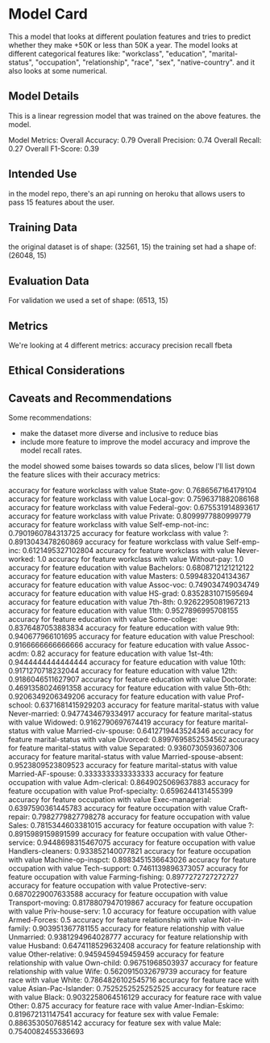 # Model Card

This a model that looks at different poulation features and tries to predict whether they make +50K or less than 50K a year.
The model looks at different categorical features like: "workclass", "education", "marital-status", "occupation", "relationship", "race", "sex", "native-country". and it also looks at some numerical.

## Model Details

This is a linear regression model that was trained on the above features.
the model.

Model Metrics:
Overall Accuracy: 0.79
Overall Precision: 0.74
Overall Recall: 0.27
Overall F1-Score: 0.39

## Intended Use

in the model repo, there's an api running on heroku that allows users to pass 15 features about the user.

## Training Data

the original dataset is of shape: (32561, 15)
the training set had a shape of: (26048, 15)

## Evaluation Data

For validation we used a set of shape: (6513, 15)

## Metrics

We're looking at 4 different metrics:
accuracy
precision
recall
fbeta

## Ethical Considerations

## Caveats and Recommendations

Some recommendations:

- make the dataset more diverse and inclusive to reduce bias
- include more feature to improve the model accuracy and improve the model recall rates.

the model showed some baises towards so data slices, below I'll list down the feature slices with their accuracy metrics:

accuracy for feature workclass with value State-gov: 0.7686567164179104
accuracy for feature workclass with value Local-gov: 0.7596371882086168
accuracy for feature workclass with value Federal-gov: 0.675531914893617
accuracy for feature workclass with value Private: 0.8099977880999779
accuracy for feature workclass with value Self-emp-not-inc: 0.7901960784313725
accuracy for feature workclass with value ?: 0.8913043478260869
accuracy for feature workclass with value Self-emp-inc: 0.6121495327102804
accuracy for feature workclass with value Never-worked: 1.0
accuracy for feature workclass with value Without-pay: 1.0
accuracy for feature education with value Bachelors: 0.6808712121212122
accuracy for feature education with value Masters: 0.599483204134367
accuracy for feature education with value Assoc-voc: 0.749034749034749
accuracy for feature education with value HS-grad: 0.8352831071595694
accuracy for feature education with value 7th-8th: 0.9262295081967213
accuracy for feature education with value 11th: 0.9527896995708155
accuracy for feature education with value Some-college: 0.8376487053883834
accuracy for feature education with value 9th: 0.940677966101695
accuracy for feature education with value Preschool: 0.9166666666666666
accuracy for feature education with value Assoc-acdm: 0.82
accuracy for feature education with value 1st-4th: 0.9444444444444444
accuracy for feature education with value 10th: 0.9171270718232044
accuracy for feature education with value 12th: 0.9186046511627907
accuracy for feature education with value Doctorate: 0.4691358024691358
accuracy for feature education with value 5th-6th: 0.9206349206349206
accuracy for feature education with value Prof-school: 0.6371681415929203
accuracy for feature marital-status with value Never-married: 0.9477434679334917
accuracy for feature marital-status with value Widowed: 0.9162790697674419
accuracy for feature marital-status with value Married-civ-spouse: 0.6412719443524346
accuracy for feature marital-status with value Divorced: 0.8997695852534562
accuracy for feature marital-status with value Separated: 0.9360730593607306
accuracy for feature marital-status with value Married-spouse-absent: 0.9523809523809523
accuracy for feature marital-status with value Married-AF-spouse: 0.3333333333333333
accuracy for feature occupation with value Adm-clerical: 0.8649025069637883
accuracy for feature occupation with value Prof-specialty: 0.6596244131455399
accuracy for feature occupation with value Exec-managerial: 0.6397590361445783
accuracy for feature occupation with value Craft-repair: 0.7982779827798278
accuracy for feature occupation with value Sales: 0.7815344603381015
accuracy for feature occupation with value ?: 0.8915989159891599
accuracy for feature occupation with value Other-service: 0.9448698315467075
accuracy for feature occupation with value Handlers-cleaners: 0.933852140077821
accuracy for feature occupation with value Machine-op-inspct: 0.8983451536643026
accuracy for feature occupation with value Tech-support: 0.7461139896373057
accuracy for feature occupation with value Farming-fishing: 0.8977272727272727
accuracy for feature occupation with value Protective-serv: 0.6870229007633588
accuracy for feature occupation with value Transport-moving: 0.8178807947019867
accuracy for feature occupation with value Priv-house-serv: 1.0
accuracy for feature occupation with value Armed-Forces: 0.5
accuracy for feature relationship with value Not-in-family: 0.903951367781155
accuracy for feature relationship with value Unmarried: 0.9381294964028777
accuracy for feature relationship with value Husband: 0.6474118529632408
accuracy for feature relationship with value Other-relative: 0.9459459459459459
accuracy for feature relationship with value Own-child: 0.96751968503937
accuracy for feature relationship with value Wife: 0.5620915032679739
accuracy for feature race with value White: 0.7864826102545716
accuracy for feature race with value Asian-Pac-Islander: 0.7525252525252525
accuracy for feature race with value Black: 0.9032258064516129
accuracy for feature race with value Other: 0.875
accuracy for feature race with value Amer-Indian-Eskimo: 0.819672131147541
accuracy for feature sex with value Female: 0.8863530507685142
accuracy for feature sex with value Male: 0.7540082455336693
